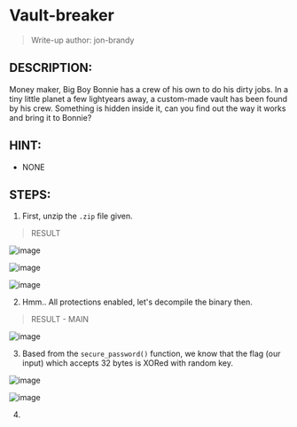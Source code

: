 # Vault-breaker
> Write-up author: jon-brandy
## DESCRIPTION:
Money maker, Big Boy Bonnie has a crew of his own to do his dirty jobs. In a tiny little planet a few lightyears away, a custom-made vault has been found by his crew. 
Something is hidden inside it, can you find out the way it works and bring it to Bonnie?
## HINT:
- NONE
## STEPS:
1. First, unzip the `.zip` file given.

> RESULT

![image](https://user-images.githubusercontent.com/70703371/212217786-3c2fb825-ebf7-4425-93b9-64317a4e71d5.png)


![image](https://user-images.githubusercontent.com/70703371/212217827-6a97d700-4568-47b5-9c7a-2f58794b5834.png)


![image](https://user-images.githubusercontent.com/70703371/212217857-cdd7f638-56c3-4599-abbb-4c3cbb562de1.png)


2. Hmm.. All protections enabled, let's decompile the binary then.

> RESULT - MAIN

![image](https://user-images.githubusercontent.com/70703371/212218234-c0d5b618-c822-404e-ac2b-4307e6119d43.png)


3. Based from the `secure_password()` function, we know that the flag (our input) which accepts 32 bytes is XORed with random key.

![image](https://user-images.githubusercontent.com/70703371/212219103-3bd915ae-2ac2-492c-93ac-a98e399d0010.png)


![image](https://user-images.githubusercontent.com/70703371/212219064-35484247-42e0-409e-8f37-2ba8cd7ef142.png)


4. 
